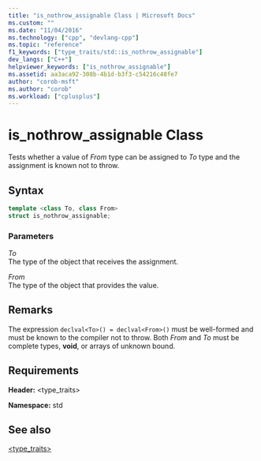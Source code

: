 ```yaml
---
title: "is_nothrow_assignable Class | Microsoft Docs"
ms.custom: ""
ms.date: "11/04/2016"
ms.technology: ["cpp", "devlang-cpp"]
ms.topic: "reference"
f1_keywords: ["type_traits/std::is_nothrow_assignable"]
dev_langs: ["C++"]
helpviewer_keywords: ["is_nothrow_assignable"]
ms.assetid: aa3aca92-308b-4b1d-b3f3-c54216c48fe7
author: "corob-msft"
ms.author: "corob"
ms.workload: ["cplusplus"]
---
```

# is_nothrow_assignable Class

Tests whether a value of *From* type can be assigned to *To* type and the assignment is known not to throw.

## Syntax

```cpp
template <class To, class From>
struct is_nothrow_assignable;
```

### Parameters

*To*<br/>
The type of the object that receives the assignment.

*From*<br/>
The type of the object that provides the value.

## Remarks

The expression `declval<To>() = declval<From>()` must be well-formed and must be known to the compiler not to throw. Both *From* and *To* must be complete types, **void**, or arrays of unknown bound.

## Requirements

**Header:** \<type_traits>

**Namespace:** std

## See also

[<type_traits>](../standard-library/type-traits.md)<br/>
